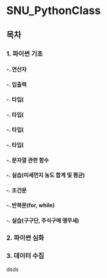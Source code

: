 # SNU_PythonClass

## 목차
### 1. 파이썬 기초
#### -. 연산자
#### -. 입출력
#### -. 타입(
#### -. 타입(
#### -. 타입(
#### -. 타입(
#### -. 문자열 관련 함수
#### -. 실습(미세먼지 농도 합계 및 평균)
#### -. 조건문
#### -. 반복문(for, while)
#### -. 실습(구구단, 주식구매 앵무새)

### 2. 파이썬 심화
### 3. 데이터 수집


dsds
